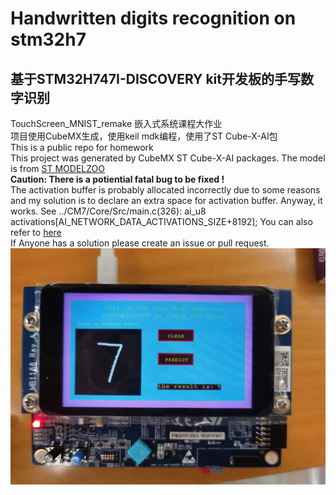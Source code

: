 #  Handwritten digits recognition on stm32h7  
## 基于STM32H747I-DISCOVERY kit开发板的手写数字识别  
 TouchScreen_MNIST_remake 嵌入式系统课程大作业  
 项目使用CubeMX生成，使用keil mdk编程，使用了ST Cube-X-AI包  
 This is a public repo for homework  
 This project was generated by CubeMX ST Cube-X-AI packages. The model is from [ST MODELZOO](https://github.com/STMicroelectronics/stm32ai-modelzoo)  
 **Caution: There is a potiential fatal bug to be fixed !**  
 The activation buffer is probably allocated incorrectly due to some reasons and my solution is to declare an extra space for activation buffer. Anyway, it works. See ../CM7/Core/Src/main.c(326): ai_u8 activations[AI_NETWORK_DATA_ACTIVATIONS_SIZE+8192]; You can also refer to [here](https://community.st.com/t5/edge-ai/memory-error-related-with-cube-ai/m-p/685360#M2697)  
 If Anyone has a solution please create an issue or pull request.
 ![image](doc/Wechat_pic_1.jpg)